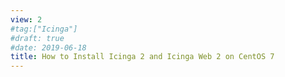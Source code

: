 ```yaml
---
view: 2
#tag:["Icinga"]
#draft: true
#date: 2019-06-18
title: How to Install Icinga 2 and Icinga Web 2 on CentOS 7
---
```

